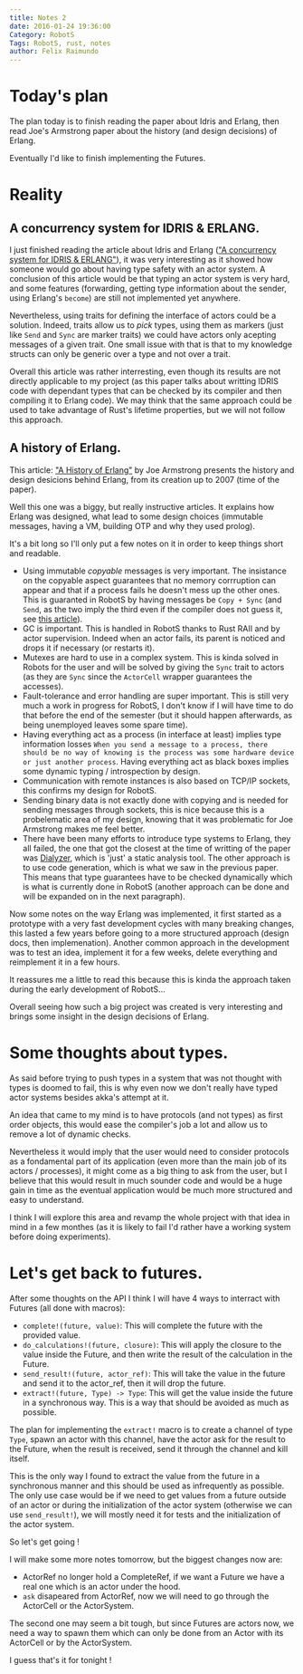 ```yaml
---
title: Notes 2
date: 2016-01-24 19:36:00
Category: RobotS
Tags: RobotS, rust, notes
author: Felix Raimundo
---
```


# Today's plan

The plan today is to finish reading the paper about Idris and Erlang, then read Joe's
Armstrong paper about the history (and design decisions) of Erlang.

Eventually I'd like to finish implementing the Futures.


# Reality

## A concurrency system for IDRIS & ERLANG.

I just finished reading the article about Idris and Erlang (["A concurrency system for IDRIS & ERLANG"](http://lenary.co.uk/publications/dissertation/Elliott_BSc_Dissertation.pdf)),
it was very interesting as it showed how someone would go about having type safety with an
actor system. 
A conclusion of this article would be that typing an actor system is very hard, and some
features (forwarding, getting type information about the sender, using Erlang's `become`) are
still not implemented yet anywhere.

Nevertheless, using traits for defining the interface of actors could be a solution.
Indeed, traits allow us to *pick* types, using them as markers (just like `Send` and `Sync` are
marker traits) we could have actors only acepting messages of a given trait. One small issue
with that is that to my knowledge structs can only be generic over a type and not over a trait.

Overall this article was rather interresting, even though its results are not directly applicable
to my project (as this paper talks about writting IDRIS code with dependant types that can be
checked by its compiler and then compiling it to Erlang code). 
We may think that the same approach could be used to take advantage of Rust's lifetime properties,
but we will not follow this approach.

## A history of Erlang.

This article: ["A History of Erlang"](http://dl.acm.org/citation.cfm?id=1238850&dl=ACM&coll=DL)
by Joe Armstrong presents the history and design desicions behind Erlang, from
its creation up to 2007 (time of the paper).

Well this one was a biggy, but really instructive articles. It explains how Erlang was designed,
what lead to some design choices (immutable messages, having a VM, building OTP and why they
used prolog).

It's a bit long so I'll only put a few notes on it in order to keep things short and readable.

* Using immutable *copyable* messages is very important. The insistance on the copyable aspect
guarantees that no memory corrruption can appear and that if a process fails he doesn't mess up
the other ones. This is guaranted in RobotS by having messages be `Copy + Sync` (and `Send`, as
the two imply the third even if the compiler does not guess it, see [this article](http://huonw.github.io/blog/2015/02/some-notes-on-send-and-sync/)). 
* GC is important. This is handled in RobotS thanks to Rust RAII and by actor supervision. Indeed
when an actor fails, its parent is noticed and drops it if necessary (or restarts it).
* Mutexes are hard to use in a complex system. This is kinda solved in Robots for the user and
will be solved by giving the `Sync` trait to actors (as they are `Sync` since the `ActorCell`
wrapper guarantees the accesses).
* Fault-tolerance and error handling are super important. This is still very much a work in 
progress for RobotS, I don't know if I will have time to do that before the end of the semester
(but it should happen afterwards, as being unemployed leaves some spare time).
* Having everything act as a process (in interface at least) implies type information losses
`When you send a message to a process, there should be no way of knowing is the process was some
hardware device or just another process`. Having everything act as black boxes implies some
dynamic typing / introspection by design.
* Communication with remote instances is also based on TCP/IP sockets, this confirms my design
for RobotS.
* Sending binary data is not exactly done with copying and is needed for sending messages through
sockets, this is nice because this is a probelematic area of my design, knowing that it was
problematic for Joe Armstrong makes me feel better.
* There have been many efforts to introduce type systems to Erlang, they all failed, the
one that got the closest at the time of writting of the paper was [Dialyzer](http://erlang.org/doc/man/dialyzer.html),
which is 'just' a static analysis tool. The other approach is to use code generation, which
is what we saw in the previous paper. This means that type guarantees have to be checked
dynamically which is what is currently done in RobotS (another approach can be done and will be
expanded on in the next paragraph).

Now some notes on the way Erlang was implemented, it first started as a prototype with a very
fast development cycles with many breaking changes, this lasted a few years before going
to a more structured approach (design docs, then implemenation). 
Another common approach in the development was to test an idea, implement it for a few weeks,
delete everything and reimplement it in a few hours.

It reassures me a little to read this because this is kinda the approach taken during the early
development of RobotS...

Overall seeing how such a big project was created is very interesting and brings some insight in
the design decisions of Erlang.

# Some thoughts about types.

As said before trying to push types in a system that was not thought with types is doomed to fail,
this is why even now we don't really have typed actor systems besides akka's attempt at it.

An idea that came to my mind is to have protocols (and not types) as first order objects, this
would ease the compiler's job a lot and allow us to remove a lot of dynamic checks.

Nevertheless it would imply that the user would need to consider protocols as a fondamental part
of its application (even more than the main job of its actors / processes), it might come as a
big thing to ask from the user, but I believe that this would result in much sounder code and
would be a huge gain in time as the eventual application would be much more structured and easy
to understand.

I think I will explore this area and revamp the whole project with that idea in mind in a few
monthes (as it is likely to fail I'd rather have a working system before doing experiments).

# Let's get back to futures.

After some thoughts on the API I think I will have 4 ways to interract with Futures (all
done with macros):

*  `complete!(future, value)`: This will complete the future with the provided value.
*  `do_calculations!(future, closure)`: This will apply the closure to the value inside the
Future, and then write the result of the calculation in the Future.
*  `send_result!(future, actor_ref)`: This will take the value in the future and send it
to the actor_ref, then it will drop the future.
*  `extract!(future, Type) -> Type`: This will get the value inside the future in a synchronous
way. This is a way that should be avoided as much as possible.

The plan for implementing the `extract!` macro is to create a channel of type `Type`, spawn
an actor with this channel, have the actor ask for the result to the Future, when the result
is received, send it through the channel and kill itself.

This is the only way I found to extract the value from the future in a synchronous manner and
this should be used as infrequently as possible. The only use case would be if we need to
get values from a future outside of an actor or during the initialization of the actor system
(otherwise we can use `send_result!`), we will mostly need it for tests and the initialization
of the actor system.

So let's get going !

I will make some more notes tomorrow, but the biggest changes now are:

* ActorRef no longer hold a CompleteRef, if we want a Future we have a real one which is
an actor under the hood.
* `ask` disapeared from ActorRef, now we will need to go through the ActorCell or the ActorSystem.

The second one may seem a bit tough, but since Futures are actors now, we need a way to spawn them
which can only be done from an Actor with its ActorCell or by the ActorSystem.

I guess that's it for tonight !
